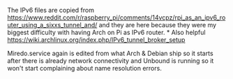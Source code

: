 <!-- @format -->

The IPv6 files are copied from
https://www.reddit.com/r/raspberry_pi/comments/14vcpz/rpi_as_an_ipv6_router_using_a_sixxs_tunnel_and/
and they are here because they were my biggest difficulty with having Arch on
Pi as IPv6 router. \* Also helpful
https://wiki.archlinux.org/index.php/IPv6_tunnel_broker_setup

Miredo.service again is edited from what Arch & Debian ship so it starts after
there is already network connectivity and Unbound is running so it won't start
complaining about name resolution errors.
